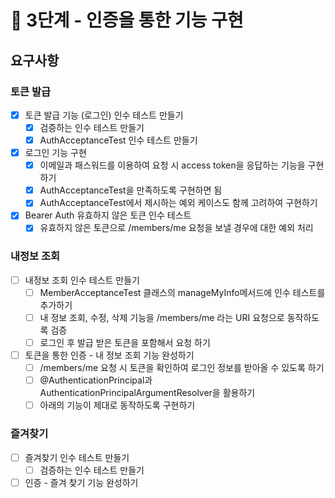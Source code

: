# 🚀 3단계 - 인증을 통한 기능 구현

## 요구사항

### 토큰 발급

- [X] 토큰 발급 기능 (로그인) 인수 테스트 만들기
  - [X] 검증하는 인수 테스트 만들기
  - [X] AuthAcceptanceTest 인수 테스트 만들기
- [X] 로그인 기능 구현
  - [X] 이메일과 패스워드를 이용하여 요청 시 access token을 응답하는 기능을 구현하기
  - [X] AuthAcceptanceTest을 만족하도록 구현하면 됨
  - [X] AuthAcceptanceTest에서 제시하는 예외 케이스도 함께 고려하여 구현하기
- [X] Bearer Auth 유효하지 않은 토큰 인수 테스트
  - [X] 유효하지 않은 토큰으로 /members/me 요청을 보낼 경우에 대한 예외 처리

### 내정보 조회

- [ ] 내정보 조회 인수 테스트 만들기
  - [ ] MemberAcceptanceTest 클래스의 manageMyInfo메서드에 인수 테스트를 추가하기
  - [ ] 내 정보 조회, 수정, 삭제 기능을 /members/me 라는 URI 요청으로 동작하도록 검증
  - [ ] 로그인 후 발급 받은 토큰을 포함해서 요청 하기
- [ ] 토큰을 통한 인증 - 내 정보 조회 기능 완성하기
  - [ ] /members/me 요청 시 토큰을 확인하여 로그인 정보를 받아올 수 있도록 하기
  - [ ] @AuthenticationPrincipal과 AuthenticationPrincipalArgumentResolver을 활용하기
  - [ ] 아래의 기능이 제대로 동작하도록 구현하기

### 즐겨찾기

- [ ] 즐겨찾기 인수 테스트 만들기
  - [ ] 검증하는 인수 테스트 만들기
- [ ] 인증 - 즐겨 찾기 기능 완성하기
